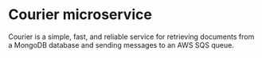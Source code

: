 # Courier microservice
 
Courier is a simple, fast, and reliable service for retrieving documents from a MongoDB database and sending messages 
to an AWS SQS queue.